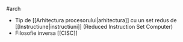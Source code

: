 #arch 
- Tip de [[Arhitectura procesorului|arhitectura]] cu un set redus de [[Instructiune|instructiuni]] (Reduced Instruction Set Computer)
- Filosofie inversa [[CISC]]